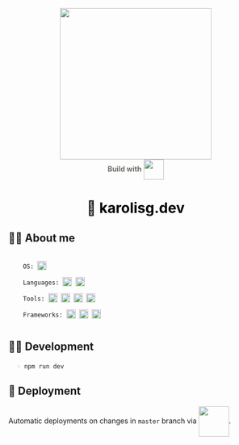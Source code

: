 <p align="center">
  <a href="https://www.karolisg.dev" style="display: block;">
    <img src="https://res.cloudinary.com/dzm0tz8vx/image/upload/c_fill,g_auto,w_300/v1731608929/bc17e3f2091ff48ff4b3d8e3433e947f_ndgrxh.png" height="300" alt="" />
  </a>
  <span style="font-weight: bold; color: #697067;">Build with</span> <a href="https://svelte.dev/" target="_blank"><img src="https://upload.wikimedia.org/wikipedia/commons/thumb/9/9b/Svelte-kit-horizontal.svg/320px-Svelte-kit-horizontal.svg.png" height="40" alt="" style="vertical-align: middle;" /></a>
</p>

<h1 align="center">🔗 <a href="https://www.karolisg.dev" style="color: #000000; text-decoration: none;">karolisg.dev</a></h1>

<h2>🙋‍♂️ About me</h2>

<pre>
  <code>
    OS: <img src="https://cdn.jsdelivr.net/gh/devicons/devicon@latest/icons/apple/apple-original.svg" height="18" style="vertical-align: text-bottom;" />

    Languages: <img src="https://cdn.jsdelivr.net/gh/devicons/devicon@latest/icons/typescript/typescript-original.svg" height="18" style="vertical-align: text-bottom;" /> <img src="https://cdn.jsdelivr.net/gh/devicons/devicon@latest/icons/javascript/javascript-original.svg" height="18" style="vertical-align: text-bottom;" />

    Tools: <img src="https://cdn.jsdelivr.net/gh/devicons/devicon@latest/icons/nodejs/nodejs-original.svg" height="18" style="vertical-align: text-bottom;" title="NodeJS" /> <img src="https://cdn.jsdelivr.net/gh/devicons/devicon@latest/icons/graphql/graphql-plain.svg" height="18" style="vertical-align: text-bottom;" title="GraphQL" /> <img src="https://cdn.jsdelivr.net/gh/devicons/devicon@latest/icons/vscode/vscode-plain.svg" height="18" style="vertical-align: text-bottom;" title="VSCode" /> <img src="https://cdn.jsdelivr.net/gh/devicons/devicon@latest/icons/algolia/algolia-original.svg" height="18" style="vertical-align: text-bottom;" title="Algolia" />

    Frameworks: <img src="https://cdn.jsdelivr.net/gh/devicons/devicon@latest/icons/react/react-original.svg" height="18" style="vertical-align: text-bottom;" /> <img src="https://cdn.jsdelivr.net/gh/devicons/devicon@latest/icons/angular/angular-original.svg" height="18" style="vertical-align: text-bottom;" /> <img src="https://cdn.jsdelivr.net/gh/devicons/devicon@latest/icons/svelte/svelte-original.svg" height="18" style="vertical-align: text-bottom;" />
  </code>
</pre>

<h2>👨‍💻 Development</h2>

<pre>
  <code><span style="color: #d4d8d6;">></span> npm run dev</code>
</pre>

<h2>🚀 Deployment</h2>

<p>Automatic deployments on changes in <code>master</code> branch via <a href="https://vercel.com/" target="_blank"><img src="https://cdn.jsdelivr.net/gh/devicons/devicon@latest/icons/vercel/vercel-original-wordmark.svg" height="60" style="vertical-align: middle;" /></a>.</p>
